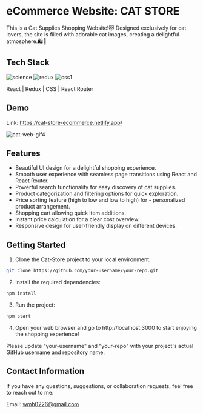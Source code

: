 # eCommerce Website: CAT STORE 



This is a Cat Supplies Shopping Website!🐱 Designed exclusively for cat lovers, the site is filled with adorable cat images, creating a delightful atmosphere.🛍️🐾



## Tech Stack
![science](https://github.com/Miu-Ha-Wong/cat-store/assets/140452700/0dd97764-a3f3-4c8e-80ad-8782853c4d4f)
![redux](https://github.com/Miu-Ha-Wong/cat-store/assets/140452700/be6704b7-9858-4e58-9edb-991a461d9166)
![css1](https://github.com/Miu-Ha-Wong/cat-store/assets/140452700/b934d745-21e2-4db5-a297-be403f4cc368)

React | Redux | CSS | React Router



## Demo
Link: https://cat-store-ecommerce.netlify.app/


![cat-web-gif4](https://github.com/Miu-Ha-Wong/cat-store/assets/140452700/a81f9546-c50f-4484-aa1b-7710ccfd4d7b)



## Features


- Beautiful UI design for a delightful shopping experience.
- Smooth user experience with seamless page transitions using React and React Router.
- Powerful search functionality for easy discovery of cat supplies.
- Product categorization and filtering options for quick exploration.
- Price sorting feature (high to low and low to high) for - personalized product arrangement.
- Shopping cart allowing quick item additions.
- Instant price calculation for a clear cost overview.
- Responsive design for user-friendly display on different devices.



## Getting Started


1. Clone the Cat-Store project to your local environment:
   
  ```bash
  git clone https://github.com/your-username/your-repo.git
  ```


2. Install the required dependencies:
   
  ```bash
  npm install
  ```


3. Run the project:
   
  ```bash
  npm start
  ```


4. Open your web browser and go to http://localhost:3000 to start enjoying the shopping experience!


Please update "your-username" and "your-repo" with your project's actual GitHub username and repository name.



## Contact Information


If you have any questions, suggestions, or collaboration requests, feel free to reach out to me:

Email: wmh0226@gmail.com

